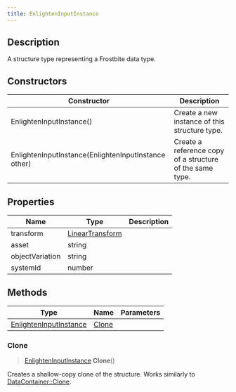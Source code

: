 ```yaml
---
title: EnlightenInputInstance
---
```

## Description

A structure type representing a Frostbite data type.

## Constructors

| Constructor                                          | Description                                              |
| ---------------------------------------------------- | -------------------------------------------------------- |
| EnlightenInputInstance()                             | Create a new instance of this structure type.            |
| EnlightenInputInstance(EnlightenInputInstance other) | Create a reference copy of a structure of the same type. |

## Properties

| Name            | Type                                                    | Description |
| --------------- | ------------------------------------------------------- | ----------- |
| transform       | [LinearTransform](/vext/ref/shared/class/LinearTransform) |             |
| asset           | string                                                  |             |
| objectVariation | string                                                  |             |
| systemId        | number                                                  |             |

## Methods

| Type                                             | Name            | Parameters |
| ------------------------------------------------ | --------------- | ---------- |
| [EnlightenInputInstance](EnlightenInputInstance) | [Clone](#clone) |            |

### Clone

> [EnlightenInputInstance](EnlightenInputInstance) **Clone**()

Creates a shallow-copy clone of the structure. Works similarly to [DataContainer::Clone](/vext/ref/shared/class/datacontainer#clone).
